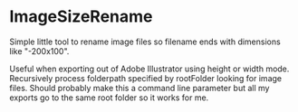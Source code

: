 # ImageSizeRename
Simple little tool to rename image files so filename ends with dimensions like "-200x100".

Useful when exporting out of Adobe Illustrator using height or width mode.
Recursively process folderpath specified by rootFolder looking for image files.
Should probably make this a command line parameter but all my exports go to the same root folder so it works for me.
